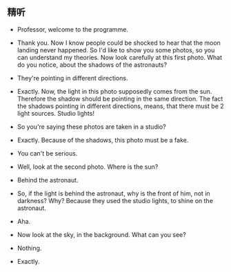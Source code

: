 ## 精听

+ Professor, welcome to the programme.

+ Thank you. Now I know people could be shocked to hear that the
moon landing never happened. So I'd like to show you some photos,
so you can understand my theories. Now look carefully at this first
photo. What do you notice, about the shadows of the astronauts?

+ They're pointing in different directions.

+ Exactly. Now, the light in this photo supposedly comes from the
sun. Therefore the shadow should be pointing in the same direction.
The fact the shadows pointing in different directions, means,
that there must be 2 light sources. Studio lights!

+ So you're saying these photos are taken in a studio?

+ Exactly. Because of the shadows, this photo must be a fake.

+ You can't be serious.

+ Well, look at the second photo. Where is the sun?

+ Behind the astronaut.

+ So, if the light is behind the astronaut, why is the front of him,
not in darkness? Why? Because they used the studio lights, to shine
on the astronaut.

+ Aha.

+ Now look at the sky, in the background. What can you see?

+ Nothing.

+ Exactly.





